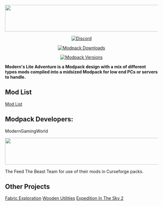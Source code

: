 <p align="center">
  <img width="560" height="88" src="https://i.imgur.com/S9yqb3M.png">
</p>

  <p align="center">
  <a href="https://discord.gg/kvagXuP">
    <img alt="Discord" src="https://img.shields.io/discord/554449878282010633?color=purple&label=Discord&style=flat-square">
  </a> </p>
  
  <p align="center">
  <a href="https://www.curseforge.com/minecraft/modpacks/monumental-experience">
    <img alt="Modpack Downloads" src="http://cf.way2muchnoise.eu/full_450869_downloads.svg">
  </a> </p>
  
  <p align="center">
  <a href="https://www.curseforge.com/minecraft/modpacks/monumental-experience">
    <img alt="Modpack Versions" src="http://cf.way2muchnoise.eu/versions/450869.svg">
  </a></p>
  
**Modern's Lite Adventure is a Modpack design with a mix of different types mods compiled into a midsized Modpack for low end PCs or servers to handle.**


  
  ## Mod List
[Mod List](https://www.curseforge.com/minecraft/modpacks/moderns-lite-adventure/relations/dependencies)


## Modpack Developers:

ModernGamingWorld



<p align="center">
  <img width="560" height="88" src="https://i.imgur.com/i5EjR5B.png">
</p>

The Feed The Beast Team for use of their mods in Curseforge packs.


## Other Projects
[Fabric Exploration](https://www.curseforge.com/minecraft/modpacks/fabric-exploration)
[Wooden Utilities](https://www.curseforge.com/minecraft/mc-mods/wooden-utilities)
[Expedition In The Sky 2](https://www.curseforge.com/minecraft/modpacks/expedition-in-the-sky-2)
